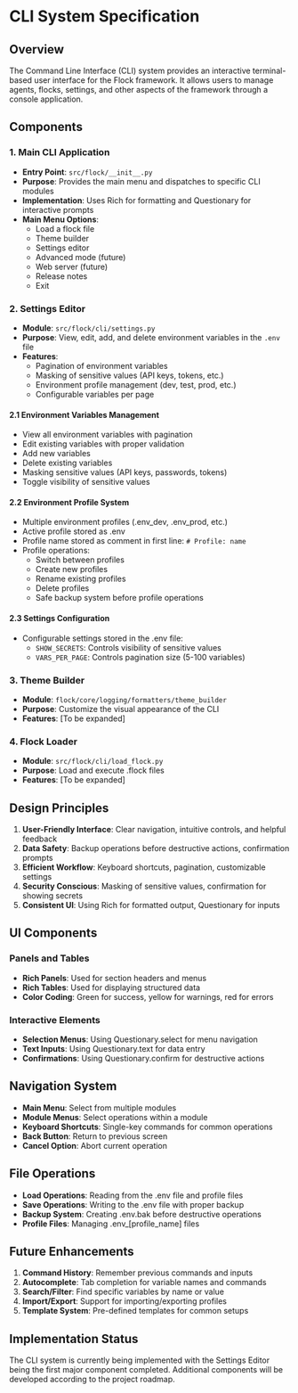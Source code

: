 # CLI System Specification

## Overview

The Command Line Interface (CLI) system provides an interactive terminal-based user interface for the Flock framework. It allows users to manage agents, flocks, settings, and other aspects of the framework through a console application.

## Components

### 1. Main CLI Application

- **Entry Point**: `src/flock/__init__.py`
- **Purpose**: Provides the main menu and dispatches to specific CLI modules
- **Implementation**: Uses Rich for formatting and Questionary for interactive prompts
- **Main Menu Options**:
  - Load a flock file
  - Theme builder
  - Settings editor
  - Advanced mode (future)
  - Web server (future)
  - Release notes
  - Exit

### 2. Settings Editor

- **Module**: `src/flock/cli/settings.py`
- **Purpose**: View, edit, add, and delete environment variables in the `.env` file
- **Features**:
  - Pagination of environment variables
  - Masking of sensitive values (API keys, tokens, etc.)
  - Environment profile management (dev, test, prod, etc.)
  - Configurable variables per page

#### 2.1 Environment Variables Management

- View all environment variables with pagination
- Edit existing variables with proper validation
- Add new variables
- Delete existing variables
- Masking sensitive values (API keys, passwords, tokens)
- Toggle visibility of sensitive values

#### 2.2 Environment Profile System

- Multiple environment profiles (.env_dev, .env_prod, etc.)
- Active profile stored as .env
- Profile name stored as comment in first line: `# Profile: name`
- Profile operations:
  - Switch between profiles
  - Create new profiles
  - Rename existing profiles
  - Delete profiles
  - Safe backup system before profile operations

#### 2.3 Settings Configuration

- Configurable settings stored in the .env file:
  - `SHOW_SECRETS`: Controls visibility of sensitive values
  - `VARS_PER_PAGE`: Controls pagination size (5-100 variables)

### 3. Theme Builder

- **Module**: `flock/core/logging/formatters/theme_builder`
- **Purpose**: Customize the visual appearance of the CLI
- **Features**: [To be expanded]

### 4. Flock Loader

- **Module**: `src/flock/cli/load_flock.py`
- **Purpose**: Load and execute .flock files
- **Features**: [To be expanded]

## Design Principles

1. **User-Friendly Interface**: Clear navigation, intuitive controls, and helpful feedback
2. **Data Safety**: Backup operations before destructive actions, confirmation prompts
3. **Efficient Workflow**: Keyboard shortcuts, pagination, customizable settings
4. **Security Conscious**: Masking of sensitive values, confirmation for showing secrets
5. **Consistent UI**: Using Rich for formatted output, Questionary for inputs

## UI Components

### Panels and Tables

- **Rich Panels**: Used for section headers and menus
- **Rich Tables**: Used for displaying structured data
- **Color Coding**: Green for success, yellow for warnings, red for errors

### Interactive Elements

- **Selection Menus**: Using Questionary.select for menu navigation
- **Text Inputs**: Using Questionary.text for data entry
- **Confirmations**: Using Questionary.confirm for destructive actions

## Navigation System

- **Main Menu**: Select from multiple modules
- **Module Menus**: Select operations within a module
- **Keyboard Shortcuts**: Single-key commands for common operations
- **Back Button**: Return to previous screen
- **Cancel Option**: Abort current operation

## File Operations

- **Load Operations**: Reading from the .env file and profile files
- **Save Operations**: Writing to the .env file with proper backup
- **Backup System**: Creating .env.bak before destructive operations
- **Profile Files**: Managing .env_[profile_name] files

## Future Enhancements

1. **Command History**: Remember previous commands and inputs
2. **Autocomplete**: Tab completion for variable names and commands
3. **Search/Filter**: Find specific variables by name or value
4. **Import/Export**: Support for importing/exporting profiles
5. **Template System**: Pre-defined templates for common setups

## Implementation Status

The CLI system is currently being implemented with the Settings Editor being the first major component completed. Additional components will be developed according to the project roadmap. 